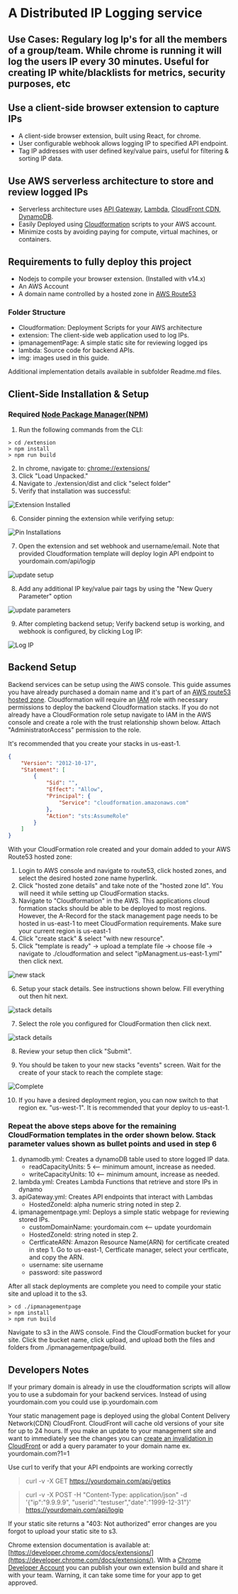 # A Distributed IP Logging service

## Use Cases: Regulary log Ip's for all the members of a group/team. While chrome is running it will log the users IP every 30 minutes. Useful for creating IP white/blacklists for metrics, security purposes, etc

## Use a client-side browser extension to capture IPs

- A client-side browser extension, built using React, for chrome.
- User configurable webhook allows logging IP to specified API endpoint.
- Tag IP addresses with user defined key/value pairs, useful for filtering & sorting IP data.

## Use AWS serverless architecture to store and review logged IPs

- Serverless architecture uses [API Gateway](https://aws.amazon.com/api-gateway/), [Lambda](https://aws.amazon.com/lambda/), [CloudFront CDN](https://aws.amazon.com/cloudfront/), [DynamoDB](https://aws.amazon.com/dynamodb/).
- Easily Deployed using [Cloudformation](https://aws.amazon.com/cloudformation/) scripts to your AWS account.
- Minimize costs by avoiding paying for compute, virtual machines, or containers.

## Requirements to fully deploy this project

- Nodejs to compile your browser extension. (Installed with v14.x)
- An AWS Account
- A domain name controlled by a hosted zone in [AWS Route53](https://aws.amazon.com/route53/)

### Folder Structure

- Cloudformation: Deployment Scripts for your AWS architecture
- extension: The client-side web application used to log IPs.
- ipmanagementPage: A simple static site for reviewing logged ips
- lambda: Source code for backend APIs.
- img: images used in this guide.

 Additional implementation details available in subfolder Readme.md files.

## Client-Side Installation & Setup

### Required [Node Package Manager(NPM)](https://www.npmjs.com/)

1. Run the following commands from the CLI:

```CLI
> cd /extension
> npm install
> npm run build
```

2. In chrome, navigate to:  [chrome://extensions/](chrome://extensions/)
3. Click "Load Unpacked."
4. Navigate to ./extension/dist and click "select folder"
5. Verify that installation was successful:

![Extension Installed](./img/extensionInstalled.png)

6. Consider pinning the extension while verifying setup:

![Pin Installations](./img/pintExtension.png)

7. Open the extension and set webhook and username/email. Note that provided Cloudformation template will deploy login API endpoint to yourdomain.com/api/logip

![update setup](./img/update.png)

8. Add any additional IP key/value pair tags by using the "New Query Parameter" option

![update parameters](./img/param.png)

9. After completing backend setup; Verify backend setup is working, and webhook is configured, by clicking Log IP:

![Log IP](./img/log.png)

## Backend Setup

Backend services can be setup using the AWS console.
This guide assumes you have already purchased a domain name and it's part of an [AWS route53 hosted zone](https://docs.aws.amazon.com/Route53/latest/DeveloperGuide/hosted-zones-working-with.html).
Cloudformation will require an [IAM](https://aws.amazon.com/iam/) role with necessary permissions to deploy the backend Cloudformation stacks.
If you do not already have a CloudFormation role setup navigate to IAM in the AWS console and create a role with the trust relationship shown below. Attach "AdministratorAccess" permission to the role.

It's recommended that you create your stacks in us-east-1.

```JSON
{
    "Version": "2012-10-17",
    "Statement": [
        {
            "Sid": "",
            "Effect": "Allow",
            "Principal": {
                "Service": "cloudformation.amazonaws.com"
            },
            "Action": "sts:AssumeRole"
        }
    ]
}
```

With your CloudFormation role created and your domain added to your AWS Route53 hosted zone:

1. Login to AWS console and navigate to route53, click hosted zones, and select the desired hosted zone name hyperlink.
2. Click "hosted zone details" and take note of the "hosted zone Id". You will need it while setting up CloudFormation stacks.
3. Navigate to "Cloudformation" in the AWS. This applications cloud formation stacks should be able to be deployed to most regions. However, the A-Record for the stack management page needs to be hosted in us-east-1 to meet CloudFormation requirements. Make sure your current region is us-east-1
4. Click "create stack" & select "with new resource".
5. Click "template is ready" -> upload a template file -> choose file -> navigate to ./cloudformation and select "ipManagment.us-east-1.yml" then click next.

![new stack](./img/newstack.png)

6. Setup your stack details. See instructions shown below. Fill everything out then hit next.

![stack details](./img/stackParams.png)

7. Select the role you configured for CloudFormation then click next.

![stack details](./img/setRole.png)

8. Review your setup then click "Submit". 

9. You should be taken to your new stacks "events" screen. Wait for the create of your stack to reach the complete stage:

![Complete](./img/stackComplete.png)

10. If you have a desired deployment region, you can now switch to that region ex. "us-west-1". It is recommended that your deploy to us-east-1.

### Repeat the above steps above for the remaining CloudFormation templates in the order shown below. Stack parameter values shown as bullet points and used in step 6

1. dynamodb.yml: Creates a dynamoDB table used to store logged IP data.
    - readCapacityUnits: 5 <-- minimum amount, increase as needed.
    - writeCapacityUnits: 10 <-- minimum amount, increase as needed.
2. lambda.yml: Creates Lambda Functions that retrieve and store IPs in dynamo
3. apiGateway.yml: Creates API endpoints that interact with Lambdas
    - HostedZoneId: alpha numeric string noted in step 2.
4. ipmanagementpage.yml: Deploys a simple static webpage for reviewing stored IPs.
    - customDomainName: yourdomain.com <-- update yourdomain
    - HostedZoneId: string noted in step 2.
    - CertficateARN: Amazon Resource Name(ARN) for certificate created in step 1. Go to us-east-1, Certficate manager, select your certficate, and copy the ARN.
    - username: site username
    - password: site password

 After all stack deployments are complete you need to compile your static site and upload it to the s3.

```CLI
> cd ./ipmanagementpage
> npm install
> npm run build
```

Navigate to s3 in the AWS console. Find the CloudFormation bucket for your site. Click the bucket name, click upload, and upload both the files and folders from ./ipmanagementpage/build.

## Developers Notes

If your primary domain is already in use the cloudformation scripts will allow you to use a subdomain for your backend services. Instead of using yourdomain.com you could use ip.yourdomain.com

Your static management page is deployed using the global Content Delivery Network(CDN) CloudFront. CloudFront will cache old versions of your site for up to 24 hours. If you make an update to your management site and want to immediately see the changes you can [create an invalidation in CloudFront](https://docs.aws.amazon.com/AmazonCloudFront/latest/DeveloperGuide/Invalidation.html) or add a query paramater to your domain name ex. yourdomain.com?1=1

Use curl to verify that your API endpoints are working correctly

> curl -v -X GET https://yourdomain.com/api/getips

> curl -v -X POST -H "Content-Type: application/json" -d '{"ip":"9.9.9.9", "userid":"testuser","date":"1999-12-31"}' https://yourdomain.com/api/logip

If your static site returns a "403: Not authorized" error changes are you forgot to upload your static site to s3.

Chrome extension documentation is available at: [https://developer.chrome.com/docs/extensions/](https://developer.chrome.com/docs/extensions/). WIth a [Chrome Developer Account](https://developer.chrome.com/docs/webstore/register/) you can publish your own extension build and share it with your team. Warning, it can take some time for your app to get approved.
